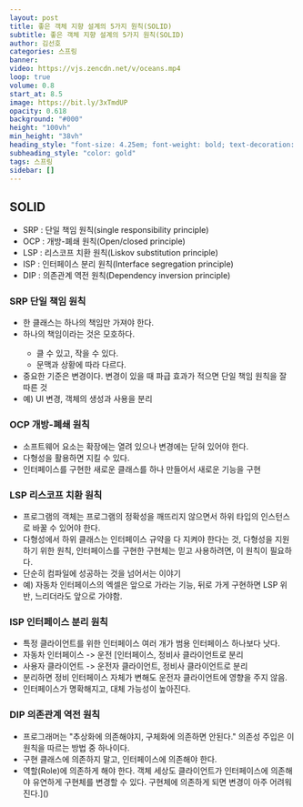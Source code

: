 ```yaml
---
layout: post 
title: 좋은 객체 지향 설계의 5가지 원칙(SOLID)
subtitle: 좋은 객체 지향 설계의 5가지 원칙(SOLID)
author: 김선호
categories: 스프링
banner:
video: https://vjs.zencdn.net/v/oceans.mp4
loop: true
volume: 0.8 
start_at: 8.5 
image: https://bit.ly/3xTmdUP
opacity: 0.618
background: "#000"
height: "100vh"
min_height: "38vh"
heading_style: "font-size: 4.25em; font-weight: bold; text-decoration: underline"
subheading_style: "color: gold"
tags: 스프링
sidebar: []
---
```


<h2>
SOLID
</h2>
<ul>
    <li>SRP : 단일 책임 원칙(single responsibility principle)</li>
    <li>OCP : 개방-폐쇄 원칙(Open/closed principle)</li>
    <li>LSP : 리스코프 치환 원칙(Liskov substitution principle)</li>
    <li>ISP : 인터페이스 분리 원칙(Interface segregation principle)</li>
    <li>DIP : 의존관계 역전 원칙(Dependency inversion principle)</li>
</ul>


<h3>
SRP 단일 책임 원칙
</h3>
<ul>
    <li>한 클래스는 하나의 책임만 가져야 한다.</li>
    <li>하나의 책임이라는 것은 모호하다.</li>
<ul>
    <li>클 수 있고, 작을 수 있다.</li>
    <li>문맥과 상황에 따라 다르다.</li>
</ul>
    <li>중요한 기준은 변경이다. 변경이 있을 때 파급 효과가 적으면 단일 책임 원칙을 잘 따른 것</li>
    <li>예) UI 변경, 객체의 생성과 사용을 분리</li>
</ul>

<h3>
OCP 개방-폐쇄 원칙
</h3>
<ul>
    <li>소프트웨어 요소는 확장에는 열려 있으나 변경에는 닫혀 있어야 한다.</li>
    <li>다형성을 활용하면 지킬 수 있다.</li>
    <li>인터페이스를 구현한 새로운 클래스를 하나 만들어서 새로운 기능을 구현</li>
</ul>

<h3>
LSP 리스코프 치환 원칙
</h3>
<ul>
    <li>프로그램의 객체는 프로그램의 정확성을 깨뜨리지 않으면서 하위 타입의 인스턴스로 바꿀 수 있어야 한다.</li>
    <li>다형성에서 하위 클래스는 인터페이스 규약을 다 지켜야 한다는 것, 다형성을 지원하기 위한 원칙, 인터페이스를 구현한 구현체는 믿고 사용하려면, 이 원칙이 필요하다.</li>
    <li>단순히 컴파일에 성공하는 것을 넘어서는 이야기</li>
    <li>예) 자동차 인터페이스의 엑셀은 앞으로 가라는 기능, 뒤로 가게 구현하면 LSP 위반, 느리더라도 앞으로 가야함.</li>
</ul>

<h3>
ISP 인터페이스 분리 원칙
</h3>
<ul>
    <li>특정 클라이언트를 위한 인터페이스 여러 개가 범용 인터페이스 하나보다 낫다.</li>
    <li>자동차 인터페이스 -> 운전 [인터페이스, 정비사 클라이언트로 분리</li>
    <li>사용자 클라이언트 -> 운전자 클라이언트, 정비사 클라이언트로 분리</li>
    <li>분리하면 정비 인터페이스 자체가 변해도 운전자 클라이언트에 영향을 주지 않음.</li>
    <li>인터페이스가 명확해지고, 대체 가능성이 높아진다.</li>
</ul>

<h3>
DIP 의존관계 역전 원칙
</h3>
<ul>
    <li>프로그래머는 "추상화에 의존해야지, 구체화에 의존하면 안된다." 의존성 주입은 이 원칙을 따르는 방법 중 하나이다.</li>
    <li>구현 클래스에 의존하지 말고, 인터페이스에 의존해야 한다.</li>
    <li>역할(Role)에 의존하게 해야 한다. 객체 세상도 클라이언트가 인터페이스에 의존해야 유연하게 구현체를 변경할 수 있다. 구현체에 의존하게 되면 변경이 아주 어려워 진다.]()</li>
</ul>